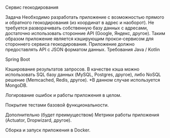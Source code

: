 Сервис геокодирования 

Задача
Необходимо разработать приложение с возможностью прямого и обратного геокодирования (из координат в адрес и наоборот). Не требуется разворачивать собственную базу данных с адресами, достаточно использовать сторонние API (Google, Яндекс, другое). Таким образом приложение является кэширующим прокси-сервисом для стороннего сервиса геокодирования. Приложение должно предоставлять API с JSON форматом данных.
Требования
Java / Kotlin

Spring Boot

Кэширование результатов запросов. В качестве кэша можно использовать SQL базу данных (MySQL, Postgres, другое), либо NoSQL решение (Memcached, Redis, другое).
*В данном случае используется MongoDB.

Логирование ошибок и работы приложения в целом.

Покрытие тестами базовой функциональности.

Дополнительно (будет преимуществом)
Метрики работы приложения (Actuator, Dropwizard, другое).

Сборка и запуск приложения в Docker.
